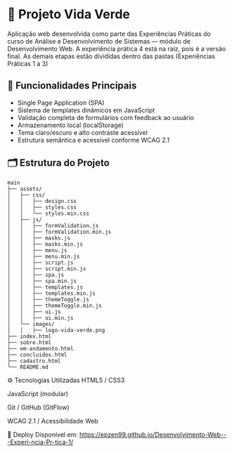 # 🌱 Projeto Vida Verde

Aplicação web desenvolvida como parte das Experiências Práticas do curso de Análise e Desenvolvimento de Sistemas — módulo de Desenvolvimento Web.
A experiência prática 4 está na raiz, pois é a versão final. As demais etapas estão divididas dentro das pastas (Experiências Práticas 1 a 3)

## 🧩 Funcionalidades Principais
- Single Page Application (SPA)
- Sistema de templates dinâmicos em JavaScript
- Validação completa de formulários com feedback ao usuário
- Armazenamento local (localStorage)
- Tema claro/escuro e alto contraste acessível
- Estrutura semântica e acessível conforme WCAG 2.1

## 🗂️ Estrutura do Projeto
```
main
├── assets/
│   ├── css/
│   │   ├── design.css
│   │   ├── styles.css
│   │   └── styles.min.css
│   ├── js/
│   │   ├── formValidation.js
│   │   ├── formValidation.min.js
│   │   ├── masks.js
│   │   ├── masks.min.js
│   │   ├── menu.js
│   │   ├── menu.min.js
│   │   ├── script.js
│   │   ├── script.min.js
│   │   ├── spa.js
│   │   ├── spa.min.js
│   │   ├── templates.js
│   │   ├── templates.min.js
│   │   ├── themeToggle.js
│   │   ├── themeToggle.min.js
│   │   ├── ui.js
│   │   ├── ui.min.js
│   └── images/
│   │   ├── logo-vida-verde.png
├── index.html
├── sobre.html
├── em-andamento.html
├── concluidos.html
├── cadastro.html
└── README.md
```

⚙️ Tecnologias Utilizadas
HTML5 / CSS3

JavaScript (modular)

Git / GitHub (GitFlow)

WCAG 2.1 / Acessibilidade Web

🚀 Deploy
Disponível em:
https://epzen99.github.io/Desenvolvimento-Web---Experi-ncia-Pr-tica-1/
